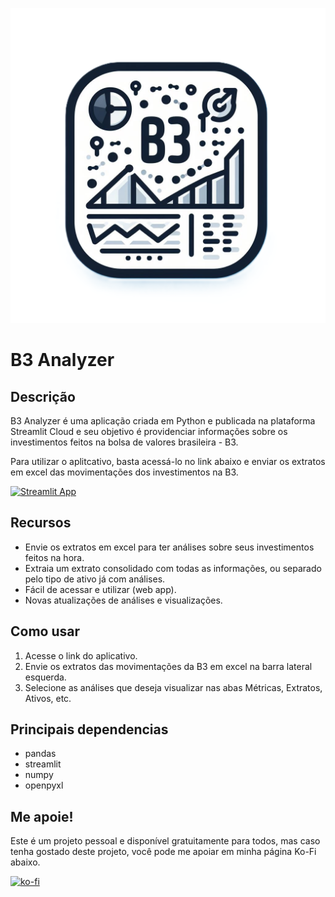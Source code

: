 ![B3 Analyzer](./res/logo/B3Analyzer_logo_nobg.png)

# B3 Analyzer

## Descrição
B3 Analyzer é uma aplicação criada em Python e publicada na plataforma Streamlit Cloud e seu objetivo é providenciar informações sobre os investimentos feitos na bolsa de valores brasileira - B3.

Para utilizar o aplitcativo, basta acessá-lo no link abaixo e enviar os extratos em excel das movimentações dos investimentos na B3.

[![Streamlit App](https://static.streamlit.io/badges/streamlit_badge_black_white.svg)](https://b3analyzer.streamlit.app/)

## Recursos
- Envie os extratos em excel para ter análises sobre seus investimentos feitos na hora.
- Extraia um extrato consolidado com todas as informações, ou separado pelo tipo de ativo já com análises.
- Fácil de acessar e utilizar (web app).
- Novas atualizações de análises e visualizações.

## Como usar
1. Acesse o link do aplicativo.
2. Envie os extratos das movimentações da B3 em excel na barra lateral esquerda.
3. Selecione as análises que deseja visualizar nas abas Métricas, Extratos, Ativos, etc.

## Principais dependencias
- pandas
- streamlit
- numpy
- openpyxl

## Me apoie!
Este é um projeto pessoal e disponível gratuitamente para todos, mas caso tenha gostado deste projeto, você pode me apoiar em minha página Ko-Fi abaixo.


[![ko-fi](https://ko-fi.com/img/githubbutton_sm.svg)](https://ko-fi.com/B0B3V8QAU)
